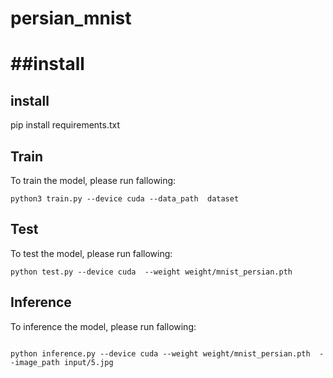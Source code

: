 # persian_mnist

##install
=======

## install

pip install requirements.txt

## Train
To train the model, please run fallowing:
```
python3 train.py --device cuda --data_path  dataset
```
## Test
To test the model, please run fallowing:
```
python test.py --device cuda  --weight weight/mnist_persian.pth
```
## Inference
To inference the model, please run fallowing:
```

python inference.py --device cuda --weight weight/mnist_persian.pth  --image_path input/5.jpg


```

